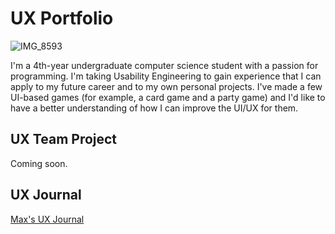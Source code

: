 # UX Portfolio

![IMG_8593](https://github.com/user-attachments/assets/48ef75aa-8709-46f5-b9dc-83b45493a655)

I'm a 4th-year undergraduate computer science student with a passion for programming. I'm taking Usability Engineering to gain experience that I can apply to my future career and to my own personal projects. I've made a few UI-based games (for example, a card game and a party game) and I'd like to have a better understanding of how I can improve the UI/UX for them.

## UX Team Project

Coming soon.

## UX Journal

[Max's UX Journal](j01/)

